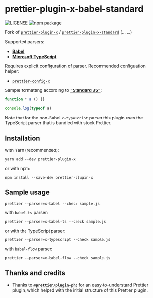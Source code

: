 # prettier-plugin-x-babel-standard

[![LICENSE](https://img.shields.io/npm/l/prettier-plugin-x-babel-standard?color=green&style=flat-square)](./LICENSE.md)
[![npm package](https://img.shields.io/npm/v/prettier-plugin-x-babel-standard?color=blue&style=flat-square)](https://www.npmjs.com/package/prettier-plugin-x-babel-standard)

Fork of [`prettier-plugin-x`](https://github.com/brodybits/prettier-plugin-x) / [`prettier-plugin-x-standard`](https://github.com/brodybits/prettier-plugin-x-standard) (... ...)

Supported parsers:

- **[Babel](https://babeljs.io/)**
- **[Microsoft TypeScript](https://github.com/Microsoft/TypeScript)**

Requires explicit configuration of parser. Recommended configuation helper:

- [`prettier-config-x`](https://github.com/brodybits/prettier-config-x)

Sample formatting according to **["Standard JS"](https://standardjs.com/)**:

```js
function * a () {}

console.log(typeof a)
```

Note that for the non-Babel `x-typescript` parser this plugin uses the TypeScript parser that is bundled with stock Prettier.

## Installation

with Yarn (recommended):

```console
yarn add --dev prettier-plugin-x
```

or with npm:

```console
npm install --save-dev prettier-plugin-x
```

## Sample usage

```console
prettier --parser=x-babel --check sample.js
```

with `babel-ts` parser:

```console
prettier --parser=x-babel-ts --check sample.js
```

or with the TypeScript parser:

```console
prettier --parser=x-typescript --check sample.js
```

with `babel-flow` parser:

```console
prettier --parser=x-babel-flow --check sample.js
```

## Thanks and credits

- Thanks to **[`@prettier/plugin-php`](https://github.com/prettier/plugin-php)**
  for an easy-to-understand Prettier plugin,
  which helped with the initial structure of this Prettier plugin.
